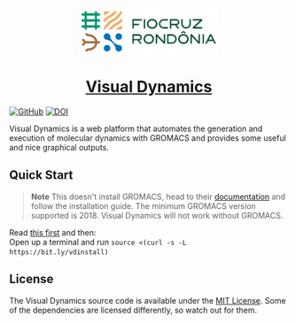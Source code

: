 <p align="center">
    <a href="https://www.rondonia.fiocruz.br/laboratorios/bioinformatica-e-quimica-medicinal/" target="_blank">
        <img alt="Fiocruz Rondônia" src="./app/static/img/fiocruz-ro.png" style="display: block; margin: 0 auto; margin-bottom: 20px;"  width="50%" />
    </a>
</p>

<a href="http://visualdynamics.fiocruz.br/" target="_blank">
    <h1 align="center">Visual Dynamics</h1>
</a>

[![GitHub](https://img.shields.io/github/license/LABIOQUIM/visualdynamics)](./LICENSE)
[![DOI](https://zenodo.org/badge/DOI/10.5281/zenodo.7585470.svg)](https://doi.org/10.5281/zenodo.7585470)



Visual Dynamics is a web platform that automates the generation and execution of molecular dynamics with GROMACS and provides some useful and nice graphical outputs.

## Quick Start

> **Note** This doesn't install GROMACS, head to their [documentation](https://manual.gromacs.org/) and follow the installation guide. The minimum GROMACS version supported is 2018. Visual Dynamics will not work without GROMACS.

Read [this first](https://labioquim.github.io/visualdynamics/setup/automated-emails) and then:  
Open up a terminal and run `source <(curl -s -L https://bit.ly/vdinstall)`

## License
The Visual Dynamics source code is available under the [MIT License](./LICENSE). Some of the dependencies are licensed differently, so watch out for them.
